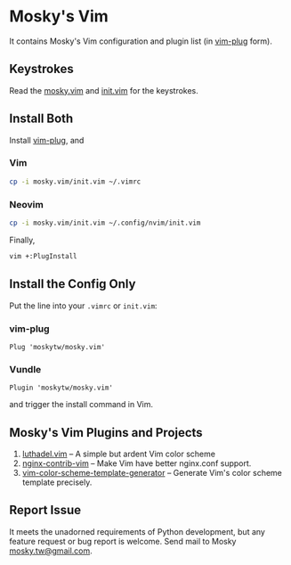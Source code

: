 # Mosky's Vim

It contains Mosky's Vim configuration and plugin list (in
[vim-plug](https://github.com/junegunn/vim-plug) form).


## Keystrokes

Read the
[mosky.vim](https://github.com/moskytw/mosky.vim/blob/nvim/plugin/mosky.vim) and
[init.vim](https://github.com/moskytw/mosky.vim/blob/nvim/init.vim) for the
keystrokes.


## Install Both

Install [vim-plug](https://github.com/junegunn/vim-plug), and

### Vim

```bash
cp -i mosky.vim/init.vim ~/.vimrc
```

### Neovim

```bash
cp -i mosky.vim/init.vim ~/.config/nvim/init.vim
```

Finally,

```bash
vim +:PlugInstall
```


## Install the Config Only

Put the line into your `.vimrc` or `init.vim`:

### vim-plug

```vim
Plug 'moskytw/mosky.vim'
```

### Vundle

```vim
Plugin 'moskytw/mosky.vim'
```

and trigger the install command in Vim.


## Mosky's Vim Plugins and Projects

1. [luthadel.vim](https://github.com/moskytw/luthadel.vim) – A simple but ardent
   Vim color scheme
2. [nginx-contrib-vim](https://github.com/moskytw/nginx-contrib-vim) – Make Vim
   have better nginx.conf support.
3. [vim-color-scheme-template-generator](https://github.com/moskytw/vim-color-scheme-template-generator) – Generate Vim's color scheme template precisely.


## Report Issue

It meets the unadorned requirements of Python development, but any feature
request or bug report is welcome. Send mail to Mosky mosky.tw@gmail.com.
